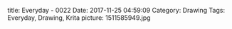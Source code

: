 title: Everyday - 0022
Date: 2017-11-25 04:59:09
Category: Drawing
Tags: Everyday, Drawing, Krita
picture: 1511585949.jpg
